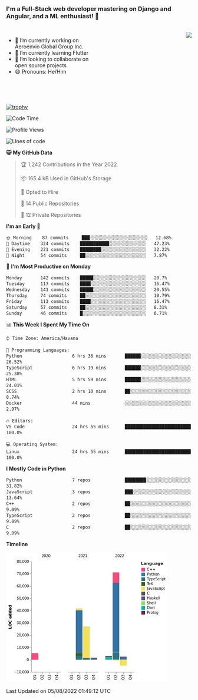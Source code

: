### I'm a Full-Stack web developer mastering on Django and Angular, and a ML enthusiast!  👋

<br/>

<img align="right" height="250"  src="https://media1.giphy.com/media/qgQUggAC3Pfv687qPC/giphy.gif?cid=ecf05e470ttfxgsj072btembitu1zn4ti3t3cdyg4jo5b3by&rid=giphy.gif&ct=g" />

 <div style="width:50%">
    <ul>
      <li>🔭 I’m currently working on Aeroenvio Global Group Inc.</li>
      <li>🌱 I’m currently learning Flutter</li>
      <li>👯 I’m looking to collaborate on open source projects</li>
      <li>😄 Pronouns: He/Him</li>
<!--       <li>⚡ Fun fact: I started my first professional project for a company as web dev without knowing any JS </li> -->
    </ul>
  </div>
  
<br/><br/><br/>

[![trophy](https://github-profile-trophy.vercel.app/?username=dfg-98&row=3&column=3&theme=monokai)](https://github.com/ryo-ma/github-profile-trophy)


<!--START_SECTION:waka-->
![Code Time](http://img.shields.io/badge/Code%20Time-375%20hrs%2015%20mins-blue)

![Profile Views](http://img.shields.io/badge/Profile%20Views-0-blue)

![Lines of code](https://img.shields.io/badge/From%20Hello%20World%20I%27ve%20Written-147%20Thousand%20lines%20of%20code-blue)

**🐱 My GitHub Data** 

> 🏆 1,242 Contributions in the Year 2022
 > 
> 📦 165.4 kB Used in GitHub's Storage 
 > 
> 💼 Opted to Hire
 > 
> 📜 14 Public Repositories 
 > 
> 🔑 12 Private Repositories  
 > 
**I'm an Early 🐤** 

```text
🌞 Morning    87 commits     ███░░░░░░░░░░░░░░░░░░░░░░   12.68% 
🌆 Daytime    324 commits    ███████████░░░░░░░░░░░░░░   47.23% 
🌃 Evening    221 commits    ████████░░░░░░░░░░░░░░░░░   32.22% 
🌙 Night      54 commits     ██░░░░░░░░░░░░░░░░░░░░░░░   7.87%

```
📅 **I'm Most Productive on Monday** 

```text
Monday       142 commits    █████░░░░░░░░░░░░░░░░░░░░   20.7% 
Tuesday      113 commits    ████░░░░░░░░░░░░░░░░░░░░░   16.47% 
Wednesday    141 commits    █████░░░░░░░░░░░░░░░░░░░░   20.55% 
Thursday     74 commits     ██░░░░░░░░░░░░░░░░░░░░░░░   10.79% 
Friday       113 commits    ████░░░░░░░░░░░░░░░░░░░░░   16.47% 
Saturday     57 commits     ██░░░░░░░░░░░░░░░░░░░░░░░   8.31% 
Sunday       46 commits     █░░░░░░░░░░░░░░░░░░░░░░░░   6.71%

```


📊 **This Week I Spent My Time On** 

```text
⌚︎ Time Zone: America/Havana

💬 Programming Languages: 
Python                   6 hrs 36 mins       ██████░░░░░░░░░░░░░░░░░░░   26.52% 
TypeScript               6 hrs 19 mins       ██████░░░░░░░░░░░░░░░░░░░   25.38% 
HTML                     5 hrs 59 mins       ██████░░░░░░░░░░░░░░░░░░░   24.01% 
SCSS                     2 hrs 10 mins       ██░░░░░░░░░░░░░░░░░░░░░░░   8.74% 
Docker                   44 mins             ░░░░░░░░░░░░░░░░░░░░░░░░░   2.97%

🔥 Editors: 
VS Code                  24 hrs 55 mins      █████████████████████████   100.0%

💻 Operating System: 
Linux                    24 hrs 55 mins      █████████████████████████   100.0%

```

**I Mostly Code in Python** 

```text
Python                   7 repos             ████████░░░░░░░░░░░░░░░░░   31.82% 
JavaScript               3 repos             ███░░░░░░░░░░░░░░░░░░░░░░   13.64% 
C++                      2 repos             ██░░░░░░░░░░░░░░░░░░░░░░░   9.09% 
TypeScript               2 repos             ██░░░░░░░░░░░░░░░░░░░░░░░   9.09% 
C                        2 repos             ██░░░░░░░░░░░░░░░░░░░░░░░   9.09%

```


**Timeline**

![Chart not found](https://raw.githubusercontent.com/dfg-98/dfg-98/main/charts/bar_graph.png) 


 Last Updated on 05/08/2022 01:49:12 UTC
<!--END_SECTION:waka-->
